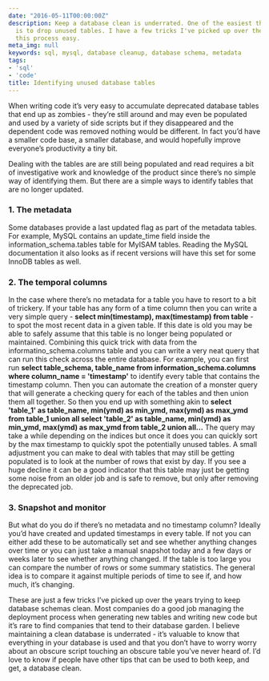 ```yaml
---
date: "2016-05-11T00:00:00Z"
description: Keep a database clean is underrated. One of the easiest things to do
  is to drop unused tables. I have a few tricks I've picked up over the years to amke
  this process easy.
meta_img: null
keywords: sql, mysql, database cleanup, database schema, metadata
tags:
- 'sql'
- 'code'
title: Identifying unused database tables
---
```


When writing code it’s very easy to accumulate deprecated database tables that end up as zombies - they’re still around and may even be populated and used by a variety of side scripts but if they disappeared and the dependent code was removed nothing would be different. In fact you’d have a smaller code base, a smaller database, and would hopefully improve everyone’s productivity a tiny bit.

Dealing with the tables are are still being populated and read requires a bit of investigative work and knowledge of the product since there’s no simple way of identifying them. But there are a simple ways to identify tables that are no longer updated.

### 1. The metadata
Some databases provide a last updated flag as part of the metadata tables. For example, MySQL contains an update_time field inside the information_schema.tables table for MyISAM tables. Reading the MySQL documentation it also looks as if recent versions will have this set for some InnoDB tables as well.

### 2. The temporal columns
In the case where there’s no metadata for a table you have to resort to a bit of trickery. If your table has any form of a time column then you can write a very simple query - **select min(timestamp), max(timestamp) from table** - to spot the most recent data in a given table. If this date is old you may be able to safely assume that this table is no longer being populated or maintained. Combining this quick trick with data from the informatino_schema.columns table and you can write a very neat query that can run this check across the entire database.
For example, you can first run **select table_schema, table_name from information_schema.columns where column_name = 'timestamp'** to identify every table that contains the timestamp column. Then you can automate the creation of a monster query that will generate a checking query for each of the tables and then union them all together. So then you end up with something akin to **select 'table_1' as table_name, min(ymd) as min_ymd, max(ymd) as max_ymd from table_1 union all select 'table_2' as table_name, min(ymd) as min_ymd, max(ymd) as max_ymd from table_2 union all...** The query may take a while depending on the indices but once it does you can quickly sort by the max timestamp to quickly spot the potentially unused tables.
A small adjustment you can make to deal with tables that may still be getting populated is to look at the number of rows that exist by day. If you see a huge decline it can be a good indicator that this table may just be getting some noise from an older job and is safe to remove, but only after removing the deprecated job.

### 3. Snapshot and monitor
But what do you do if there’s no metadata and no timestamp column? Ideally you’d have created and updated timestamps in every table. If not you can either add these to be automatically set and see whether anything changes over time or you can just take a manual snapshot today and a few days or weeks later to see whether anything changed. If the table is too large you can compare the number of rows or some summary statistics. The general idea is to compare it against multiple periods of time to see if, and how much, it’s changing.

These are just a few tricks I’ve picked up over the years trying to keep database schemas clean. Most companies do a good job managing the deployment process when generating new tables and writing new code but it’s rare to find companies that tend to their database garden. I believe maintaining a clean database is underrated - it’s valuable to know that everything in your database is used and that you don’t have to worry worry about an obscure script touching an obscure table you’ve never heard of. I’d love to know if people have other tips that can be used to both keep, and get, a database clean.

